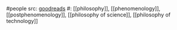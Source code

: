 #people 
src: [goodreads](https://www.goodreads.com/author/show/11035.Don_Ihde) 
#: [[philosophy]], [[phenomenology]], [[postphenomenology]], [[philosophy of science]], [[philosophy of technology]] 

